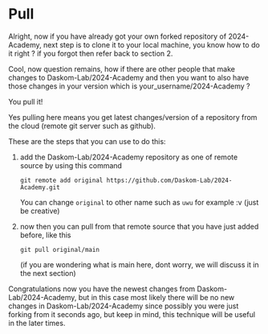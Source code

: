 # Pull
Alright, now if you have already got your own forked repository of 2024-Academy, next step is to clone it to your local machine, you know how to do it right ? if you forgot then refer back to section 2.

Cool, now question remains, how if there are other people that make changes to Daskom-Lab/2024-Academy and then you want to also have those changes in your version which is your_username/2024-Academy ?

You pull it!

Yes pulling here means you get latest changes/version of a repository from the cloud (remote git server such as github).

These are the steps that you can use to do this:

1. add the Daskom-Lab/2024-Academy repository as one of remote source by using this command
    ```
    git remote add original https://github.com/Daskom-Lab/2024-Academy.git
    ```
    You can change `original` to other name such as `uwu` for example :v (just be creative)

2. now then you can pull from that remote source that you have just added before, like this
    ```
    git pull original/main
    ```
    (if you are wondering what is main here, dont worry, we will discuss it in the next section)

Congratulations now you have the newest changes from Daskom-Lab/2024-Academy, but in this case most likely there will be no new changes in Daskom-Lab/2024-Academy since possibly you were just forking from it seconds ago, but keep in mind, this technique will be useful in the later times.
